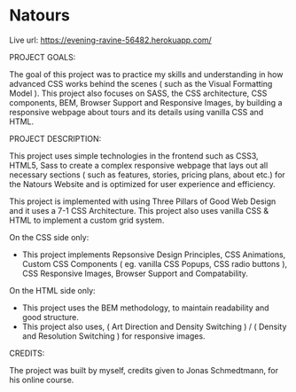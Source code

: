 # Natours

Live url: https://evening-ravine-56482.herokuapp.com/

PROJECT GOALS:

The goal of this project was to practice my skills and understanding in how advanced CSS works behind the scenes ( such as the Visual Formatting Model ). This project also focuses on SASS, the CSS architecture, CSS components, BEM, Browser Support and Responsive Images, by building a responsive webpage about tours and its details using vanilla CSS and HTML.

PROJECT DESCRIPTION:

This project uses simple technologies in the frontend such as CSS3, HTML5, Sass to create a complex responsive webpage that lays out all necessary sections ( such as features, stories, pricing plans, about etc.) for the Natours Website and is optimized for user experience and efficiency.

This project is implemented with using Three Pillars of Good Web Design and it uses a 7-1 CSS Architecture. This project also uses vanilla CSS & HTML to implement a custom grid system.

On the CSS side only:

- This project implements Repsonsive Design Principles, CSS Animations, Custom CSS Components ( eg. vanilla CSS Popups, CSS radio buttons ), CSS Responsive Images, Browser Support and Compatability.

On the HTML side only:

- This project uses the BEM methodology, to maintain readability and good structure.
- This project also uses, ( Art Direction and Density Switching ) / ( Density and Resolution Switching ) for responsive images.


CREDITS:

The project was built by myself, credits given to Jonas Schmedtmann, for his online course.
